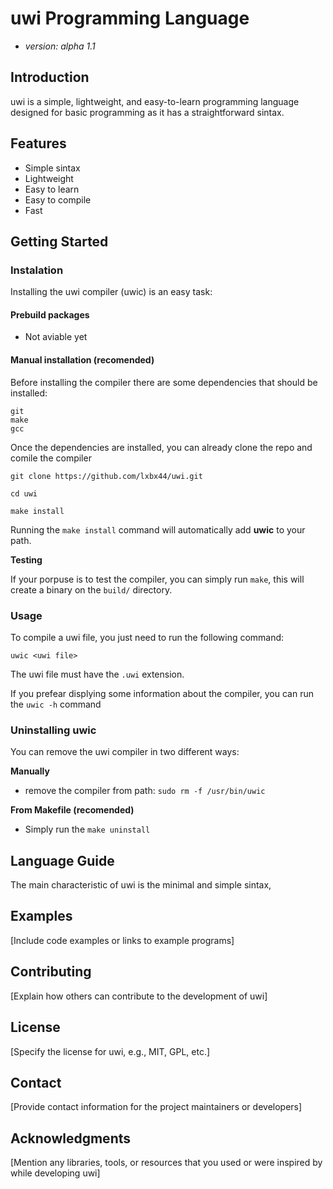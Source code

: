 # uwi Programming Language

- *version: alpha 1.1*

## Introduction

uwi is a simple, lightweight, and easy-to-learn programming language designed for basic programming as it has a straightforward sintax.

## Features

- Simple sintax
- Lightweight
- Easy to learn
- Easy to compile
- Fast

## Getting Started

### Instalation

Installing the uwi compiler (uwic) is an easy task:

#### Prebuild packages

- Not aviable yet

#### Manual installation (recomended)

Before installing the compiler there are some dependencies that should be installed:

```
git
make
gcc
```

Once the dependencies are installed, you can already clone the repo and comile the compiler

`git clone https://github.com/lxbx44/uwi.git`

`cd uwi`

`make install`

Running the `make install` command will automatically add **uwic** to your path.


**Testing**

If your porpuse is to test the compiler, you can simply run `make`, this will create a binary on the `build/` directory.


### Usage

To compile a uwi file, you just need to run the following command:

`uwic <uwi file>`

The uwi file must have the `.uwi` extension.

If you prefear displying some information about the compiler, you can run the `uwic -h` command

### Uninstalling uwic

You can remove the uwi compiler in two different ways:

**Manually**

- remove the compiler from path: `sudo rm -f /usr/bin/uwic`

**From Makefile (recomended)**

- Simply run the `make uninstall`


## Language Guide

The main characteristic of uwi is the minimal and simple sintax, 

## Examples

[Include code examples or links to example programs]


## Contributing

[Explain how others can contribute to the development of uwi]

## License

[Specify the license for uwi, e.g., MIT, GPL, etc.]

## Contact

[Provide contact information for the project maintainers or developers]

## Acknowledgments

[Mention any libraries, tools, or resources that you used or were inspired by while developing uwi]


